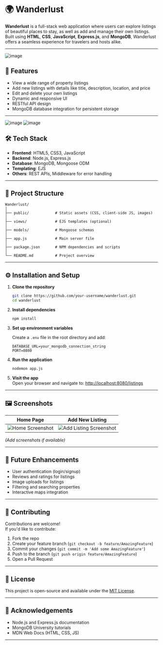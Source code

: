 
# 🌍 Wanderlust

**Wanderlust** is a full-stack web application where users can explore listings of beautiful places to stay, as well as add and manage their own listings.  
Built using **HTML**, **CSS**, **JavaScript**, **Express.js**, and **MongoDB**, Wanderlust offers a seamless experience for travelers and hosts alike.

---
![image](https://github.com/user-attachments/assets/effef83c-4386-4bf3-a9c2-1faa48c725de)


## 🚀 Features

- View a wide range of property listings
- Add new listings with details like title, description, location, and price
- Edit and delete your own listings
- Dynamic and responsive UI
- RESTful API design
- MongoDB database integration for persistent storage

---
![image](https://github.com/user-attachments/assets/8cc2ba2c-0900-4a5d-813a-3c2812441e8c)
![image](https://github.com/user-attachments/assets/f87fd73c-6458-4263-8591-533e15307ee0)


## 🛠 Tech Stack

- **Frontend**: HTML5, CSS3, JavaScript
- **Backend**: Node.js, Express.js
- **Database**: MongoDB, Mongoose ODM
- **Templating**: EJS 
- **Others**: REST APIs, Middleware for error handling

---

## 📂 Project Structure

```
Wanderlust/
│
├── public/            # Static assets (CSS, client-side JS, images)
│
├── views/             # EJS templates (optional)
│
├── models/            # Mongoose schemas
│
├── app.js             # Main server file
│
├── package.json       # NPM dependencies and scripts
│
└── README.md          # Project overview
```

---

## ⚙️ Installation and Setup

1. **Clone the repository**
   ```bash
   git clone https://github.com/your-username/wanderlust.git
   cd wanderlust
   ```

2. **Install dependencies**
   ```bash
   npm install
   ```

3. **Set up environment variables**

   Create a `.env` file in the root directory and add:

   ```
   DATABASE_URL=your_mongodb_connection_string
   PORT=8080
   ```

4. **Run the application**
   ```bash
   nodemon app.js
   ```

5. **Visit the app**  
   Open your browser and navigate to: [http://localhost:8080/listings](http://localhost:8080/listings)

---

## 🖼️ Screenshots

| Home Page | Add New Listing |
| :---: | :---: |
| ![Home Screenshot](link_to_image) | ![Add Listing Screenshot](link_to_image) |

*(Add screenshots if available)*

---

## 📌 Future Enhancements

- User authentication (login/signup)
- Reviews and ratings for listings
- Image uploads for listings
- Filtering and searching properties
- Interactive maps integration

---

## 🤝 Contributing

Contributions are welcome!  
If you'd like to contribute:

1. Fork the repo
2. Create your feature branch (`git checkout -b feature/AmazingFeature`)
3. Commit your changes (`git commit -m 'Add some AmazingFeature'`)
4. Push to the branch (`git push origin feature/AmazingFeature`)
5. Open a Pull Request

---

## 📄 License

This project is open-source and available under the [MIT License](LICENSE).

---

## 🙌 Acknowledgements

- Node.js and Express.js documentation
- MongoDB University tutorials
- MDN Web Docs (HTML, CSS, JS)

---
